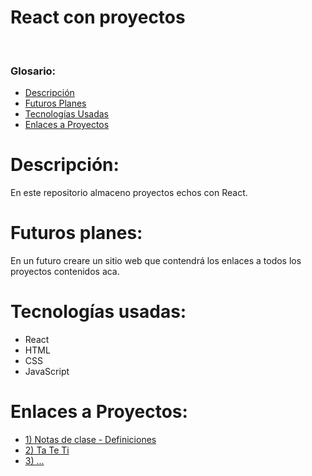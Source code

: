 <h1>React con proyectos</h1></br>

### Glosario:
- [Descripción](#descripción)
- [Futuros Planes](#futuros-planes)
- [Tecnologías Usadas](#tecnologías-usadas)
- [Enlaces a Proyectos](#enlaces-a-proyectos)

# Descripción:
<p> En este repositorio almaceno proyectos echos con React.</p>

# Futuros planes:
En un futuro creare un sitio web que contendrá los enlaces a todos los proyectos contenidos aca.

# Tecnologías usadas:
- React
- HTML
- CSS
- JavaScript

# Enlaces a Proyectos:
- [1) Notas de clase - Definiciones](https://github.com/maybe9999/Learn-React-with-project/tree/main/projects/first-class_project)
- [2) Ta Te Ti](https://github.com/maybe9999/Learn-React-with-project/tree/main/projects/second-class_project)
- [3) ...](https://github.com/maybe9999/Learn-React-with-project/tree/main/projects/third-class_project)

# 

